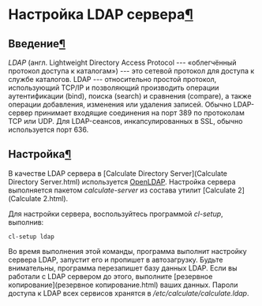 # Настройка LDAP сервера[¶](#Настройка-LDAP-сервера)

## Введение[¶](#Введение)

_LDAP_ (англ. Lightweight Directory Access Protocol --- «облегчённый протокол доступа к каталогам») --- это сетевой протокол для доступа к службе каталогов. LDAP --- относительно простой протокол, использующий TCP/IP и позволяющий производить операции аутентификации (bind), поиска (search) и сравнения (compare), а также операции добавления, изменения или удаления записей. Обычно LDAP-сервер принимает входящие соединения на порт 389 по протоколам TCP или UDP. Для LDAP-сеансов, инкапсулированных в SSL, обычно используется порт 636\.

## Настройка[¶](#Настройка)

В качестве LDAP сервера в [Calculate Directory Server](Calculate Directory Server.html) используется [OpenLDAP](http://www.openldap.org). Настройка сервера выполняется пакетом _calculate-server_ из состава утилит [Calculate 2](Calculate 2.html).

Для настройки сервера, воспользуйтесь программой _cl-setup_, выполнив:  

    
    cl-setup ldap
    

Во время выполнения этой команды, программа выполнит настройку сервера LDAP, запустит его и пропишет в автозагрузку. Будьте внимательны, программа перезапишет базу данных LDAP. Если вы работали с LDAP сервером до этого, выполните [резервное копирование](резервное копирование.html) ваших данных. Пароли доступа к LDAP всех сервисов хранятся в _/etc/calculate/calculate.ldap_.